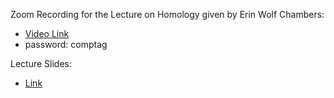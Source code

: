 Zoom Recording for the Lecture on Homology given by Erin Wolf Chambers:
  - [Video Link](https://montanaedu-my.sharepoint.com/:v:/g/personal/z63p857_msu_montana_edu/EfD8gQ0gGUlDgjC-yMRb91MBEwEruXEcOM1wTBIkJmQFhg?nav=eyJyZWZlcnJhbEluZm8iOnsicmVmZXJyYWxBcHAiOiJPbmVEcml2ZUZvckJ1c2luZXNzIiwicmVmZXJyYWxBcHBQbGF0Zm9ybSI6IldlYiIsInJlZmVycmFsTW9kZSI6InZpZXciLCJyZWZlcnJhbFZpZXciOiJNeUZpbGVzTGlua0NvcHkifX0&e=00leC2)
  - password: comptag

Lecture Slides:
  - [Link](./lec3/ErinChambersHomologyLectureSlides.pdf)
